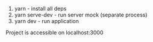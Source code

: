 1. yarn - install all deps
2. yarn serve-dev - run server mock (separate process)
3. yarn dev - run application

Project is accessible on localhost:3000
